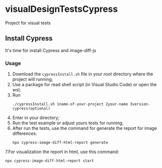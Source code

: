 # visualDesignTestsCypress
Project for visual tests

## Install Cypress

It's time for install Cypress and image-diff-js

### Usage

1. Download the `cypressInstall.sh` file in your root directory where the project will running;
2. Use a package for read shell script (in Visual Studio Code) or open the wsl;
3. Run
   ```
   ./cypressInstall.sh 1name-of-your-project 2your-name 3version-cypress(optional)
   ```
4. Enter in your directory;
5. Run the test example or adjust yours tests for running;
6. After run the tests, use the command for generate the report for image differences:
   ```
   npx cypress-image-diff-html-report generate
   ```
7.For visualization the report in html, use this command:
   ```
   npx cypress-image-diff-html-report start
   ```
